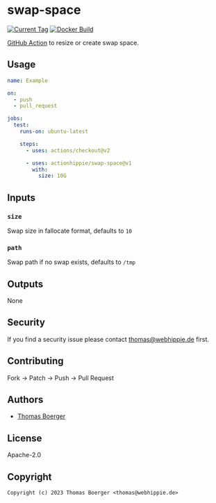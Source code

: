 # swap-space

[![Current Tag](https://img.shields.io/github/v/tag/actionhippie/swap-space?sort=semver)](https://github.com/actionhippie/swap-space) [![Docker Build](https://github.com/actionhippie/swap-space/workflows/docker/badge.svg)](https://github.com/actionhippie/swap-space/actions/workflows/docker.yml)

[GitHub Action](https://github.com/features/actions) to resize or create swap space.

## Usage

```yml
name: Example

on:
  - push
  - pull_request

jobs:
  test:
    runs-on: ubuntu-latest

    steps:
      - uses: actions/checkout@v2

      - uses: actionhippie/swap-space@v1
        with:
          size: 10G
```

## Inputs

### `size`

Swap size in fallocate format, defaults to `10`

### `path`

Swap path if no swap exists, defaults to `/tmp`

## Outputs

None

## Security

If you find a security issue please contact thomas@webhippie.de first.

## Contributing

Fork -> Patch -> Push -> Pull Request

## Authors

* [Thomas Boerger](https://github.com/tboerger)

## License

Apache-2.0

## Copyright

```console
Copyright (c) 2023 Thomas Boerger <thomas@webhippie.de>
```
